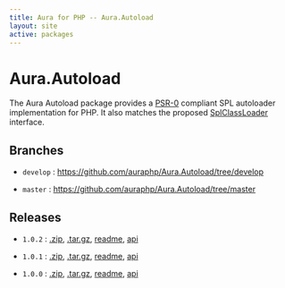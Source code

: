 ```yaml
---
title: Aura for PHP -- Aura.Autoload
layout: site
active: packages
---
```


Aura.Autoload
=============

The Aura Autoload package provides a [PSR-0](https://github.com/php-fig/fig-standards/blob/master/accepted/PSR-0.md) compliant SPL autoloader implementation for PHP. It also matches the proposed [SplClassLoader](https://wiki.php.net/rfc/splclassloader) interface.

Branches
--------

- `develop` : <https://github.com/auraphp/Aura.Autoload/tree/develop>

- `master` : <https://github.com/auraphp/Aura.Autoload/tree/master>

Releases
--------

- `1.0.2` : [.zip](https://github.com/auraphp/Aura.Autoload/zipball/1.0.2), [.tar.gz](https://github.com/auraphp/Aura.Autoload/tarball/1.0.2), [readme](1.0.2/), [api](1.0.2/api/)

- `1.0.1` : [.zip](https://github.com/auraphp/Aura.Autoload/zipball/1.0.1), [.tar.gz](https://github.com/auraphp/Aura.Autoload/tarball/1.0.1), [readme](1.0.1/), [api](1.0.1/api/)

- `1.0.0` : [.zip](https://github.com/auraphp/Aura.Autoload/zipball/1.0.0), [.tar.gz](https://github.com/auraphp/Aura.Autoload/tarball/1.0.0), [readme](1.0.0/), [api](1.0.0/api/)
